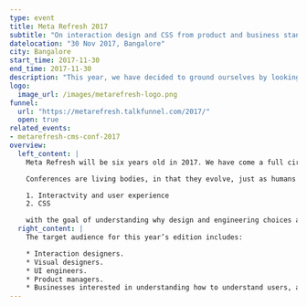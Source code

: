 ```yaml
---
type: event
title: Meta Refresh 2017
subtitle: "On interaction design and CSS from product and business standpoints"
datelocation: "30 Nov 2017, Bangalore"
city: Bangalore
start_time: 2017-11-30
end_time: 2017-11-30
description: "This year, we have decided to ground ourselves by looking at two aspects of design: Interactivity and user experience, and CSS with the goal of understanding why design and engineering choices are made for different users, in different domains and for meeting different business goals."
logo:
  image_url: /images/metarefresh-logo.png
funnel:
  url: "https://metarefresh.talkfunnel.com/2017/"
  open: true
related_events:
- metarefresh-cms-conf-2017
overview:
  left_content: |
    Meta Refresh will be six years old in 2017. We have come a full circle with trying to bridge the gap between designers and developers in the initial years, to producing a conference on front-end engineering alone, and finally, experimenting with shifting the focus to product design.

    Conferences are living bodies, in that they evolve, just as humans grow by learning from trial and error. This year, we have decided to ground ourselves by looking at two aspects of design:

    1. Interactvity and user experience
    2. CSS

    with the goal of understanding why design and engineering choices are made for different users, in different domains and for meeting different business goals.
  right_content: |
    The target audience for this year’s edition includes:

    * Interaction designers.
    * Visual designers.
    * UI engineers.
    * Product managers.
    * Businesses interested in understanding how to understand users, and thereby design better user experience and design.
---
```

